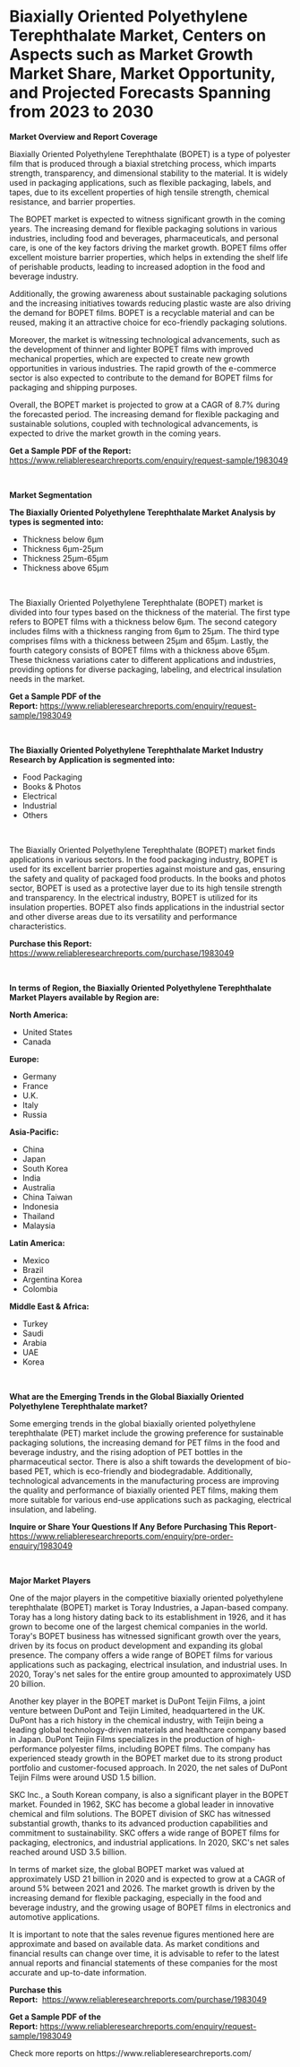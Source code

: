 <p><h1>Biaxially Oriented Polyethylene Terephthalate Market, Centers on Aspects such as Market Growth Market Share, Market Opportunity, and Projected Forecasts Spanning from 2023 to 2030</h1></p><p><strong>Market Overview and Report Coverage</strong></p>
<p><p>Biaxially Oriented Polyethylene Terephthalate (BOPET) is a type of polyester film that is produced through a biaxial stretching process, which imparts strength, transparency, and dimensional stability to the material. It is widely used in packaging applications, such as flexible packaging, labels, and tapes, due to its excellent properties of high tensile strength, chemical resistance, and barrier properties.</p><p>The BOPET market is expected to witness significant growth in the coming years. The increasing demand for flexible packaging solutions in various industries, including food and beverages, pharmaceuticals, and personal care, is one of the key factors driving the market growth. BOPET films offer excellent moisture barrier properties, which helps in extending the shelf life of perishable products, leading to increased adoption in the food and beverage industry.</p><p>Additionally, the growing awareness about sustainable packaging solutions and the increasing initiatives towards reducing plastic waste are also driving the demand for BOPET films. BOPET is a recyclable material and can be reused, making it an attractive choice for eco-friendly packaging solutions.</p><p>Moreover, the market is witnessing technological advancements, such as the development of thinner and lighter BOPET films with improved mechanical properties, which are expected to create new growth opportunities in various industries. The rapid growth of the e-commerce sector is also expected to contribute to the demand for BOPET films for packaging and shipping purposes.</p><p>Overall, the BOPET market is projected to grow at a CAGR of 8.7% during the forecasted period. The increasing demand for flexible packaging and sustainable solutions, coupled with technological advancements, is expected to drive the market growth in the coming years.</p></p>
<p><strong>Get a Sample PDF of the Report:</strong> <a href="https://www.reliableresearchreports.com/enquiry/request-sample/1983049">https://www.reliableresearchreports.com/enquiry/request-sample/1983049</a></p>
<p>&nbsp;</p>
<p><strong>Market Segmentation</strong></p>
<p><strong>The Biaxially Oriented Polyethylene Terephthalate Market Analysis by types is segmented into:</strong></p>
<p><ul><li>Thickness below 6μm</li><li>Thickness 6μm-25μm</li><li>Thickness 25μm-65μm</li><li>Thickness above 65μm</li></ul></p>
<p>&nbsp;</p>
<p><p>The Biaxially Oriented Polyethylene Terephthalate (BOPET) market is divided into four types based on the thickness of the material. The first type refers to BOPET films with a thickness below 6μm. The second category includes films with a thickness ranging from 6μm to 25μm. The third type comprises films with a thickness between 25μm and 65μm. Lastly, the fourth category consists of BOPET films with a thickness above 65μm. These thickness variations cater to different applications and industries, providing options for diverse packaging, labeling, and electrical insulation needs in the market.</p></p>
<p><strong>Get a Sample PDF of the Report:</strong>&nbsp;<a href="https://www.reliableresearchreports.com/enquiry/request-sample/1983049">https://www.reliableresearchreports.com/enquiry/request-sample/1983049</a></p>
<p>&nbsp;</p>
<p><strong>The Biaxially Oriented Polyethylene Terephthalate Market Industry Research by Application is segmented into:</strong></p>
<p><ul><li>Food Packaging</li><li>Books & Photos</li><li>Electrical</li><li>Industrial</li><li>Others</li></ul></p>
<p>&nbsp;</p>
<p><p>The Biaxially Oriented Polyethylene Terephthalate (BOPET) market finds applications in various sectors. In the food packaging industry, BOPET is used for its excellent barrier properties against moisture and gas, ensuring the safety and quality of packaged food products. In the books and photos sector, BOPET is used as a protective layer due to its high tensile strength and transparency. In the electrical industry, BOPET is utilized for its insulation properties. BOPET also finds applications in the industrial sector and other diverse areas due to its versatility and performance characteristics.</p></p>
<p><strong>Purchase this Report:</strong>&nbsp; <a href="https://www.reliableresearchreports.com/purchase/1983049">https://www.reliableresearchreports.com/purchase/1983049</a></p>
<p>&nbsp;</p>
<p><strong>In terms of Region, the Biaxially Oriented Polyethylene Terephthalate Market Players available by Region are:</strong></p>
<p>
    <p> <strong> North America: </strong>
        <ul>
            <li>United States</li>
            <li>Canada</li>
        </ul>
        </p> 
    <p> <strong> Europe: </strong>
        <ul>
            <li>Germany</li>
            <li>France</li>
            <li>U.K.</li>
            <li>Italy</li>
            <li>Russia</li>
        </ul>
        </p> 
    <p> <strong> Asia-Pacific: </strong>
        <ul>
            <li>China</li>
            <li>Japan</li>
            <li>South Korea</li>
            <li>India</li>
            <li>Australia</li>
            <li>China Taiwan</li>
            <li>Indonesia</li>
            <li>Thailand</li>
            <li>Malaysia</li>
        </ul>
        </p> 
    <p> <strong> Latin America: </strong>
        <ul>
            <li>Mexico</li>
            <li>Brazil</li>
            <li>Argentina Korea</li>
            <li>Colombia</li>
        </ul>
        </p> 
    <p> <strong> Middle East & Africa: </strong>
        <ul>
            <li>Turkey</li>
            <li>Saudi</li>
            <li>Arabia</li>
            <li>UAE</li>
            <li>Korea</li>
        </ul>
    </p>
    </p>
<p>&nbsp;</p>
<p><strong>What are the Emerging Trends in the Global Biaxially Oriented Polyethylene Terephthalate market?</strong></p>
<p><p>Some emerging trends in the global biaxially oriented polyethylene terephthalate (PET) market include the growing preference for sustainable packaging solutions, the increasing demand for PET films in the food and beverage industry, and the rising adoption of PET bottles in the pharmaceutical sector. There is also a shift towards the development of bio-based PET, which is eco-friendly and biodegradable. Additionally, technological advancements in the manufacturing process are improving the quality and performance of biaxially oriented PET films, making them more suitable for various end-use applications such as packaging, electrical insulation, and labeling.</p></p>
<p><strong>Inquire or Share Your Questions If Any Before Purchasing This Report</strong>- <a href="https://www.reliableresearchreports.com/enquiry/pre-order-enquiry/1983049">https://www.reliableresearchreports.com/enquiry/pre-order-enquiry/1983049</a></p>
<p>&nbsp;</p>
<p><strong>Major Market Players</strong></p>
<p><p>One of the major players in the competitive biaxially oriented polyethylene terephthalate (BOPET) market is Toray Industries, a Japan-based company. Toray has a long history dating back to its establishment in 1926, and it has grown to become one of the largest chemical companies in the world. Toray's BOPET business has witnessed significant growth over the years, driven by its focus on product development and expanding its global presence. The company offers a wide range of BOPET films for various applications such as packaging, electrical insulation, and industrial uses. In 2020, Toray's net sales for the entire group amounted to approximately USD 20 billion.</p><p>Another key player in the BOPET market is DuPont Teijin Films, a joint venture between DuPont and Teijin Limited, headquartered in the UK. DuPont has a rich history in the chemical industry, with Teijin being a leading global technology-driven materials and healthcare company based in Japan. DuPont Teijin Films specializes in the production of high-performance polyester films, including BOPET films. The company has experienced steady growth in the BOPET market due to its strong product portfolio and customer-focused approach. In 2020, the net sales of DuPont Teijin Films were around USD 1.5 billion.</p><p>SKC Inc., a South Korean company, is also a significant player in the BOPET market. Founded in 1962, SKC has become a global leader in innovative chemical and film solutions. The BOPET division of SKC has witnessed substantial growth, thanks to its advanced production capabilities and commitment to sustainability. SKC offers a wide range of BOPET films for packaging, electronics, and industrial applications. In 2020, SKC's net sales reached around USD 3.5 billion.</p><p>In terms of market size, the global BOPET market was valued at approximately USD 21 billion in 2020 and is expected to grow at a CAGR of around 5% between 2021 and 2026. The market growth is driven by the increasing demand for flexible packaging, especially in the food and beverage industry, and the growing usage of BOPET films in electronics and automotive applications.</p><p>It is important to note that the sales revenue figures mentioned here are approximate and based on available data. As market conditions and financial results can change over time, it is advisable to refer to the latest annual reports and financial statements of these companies for the most accurate and up-to-date information.</p></p>
<p><strong>Purchase this Report:</strong>&nbsp;&nbsp;<a href="https://www.reliableresearchreports.com/purchase/1983049">https://www.reliableresearchreports.com/purchase/1983049</a></p>
<p></p>
<p><strong>Get a Sample PDF of the Report:</strong>&nbsp;<a href="https://www.reliableresearchreports.com/enquiry/request-sample/1983049">https://www.reliableresearchreports.com/enquiry/request-sample/1983049</a></p>
<p>Check more reports on https://www.reliableresearchreports.com/</p>